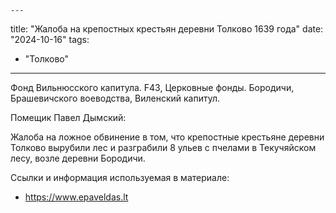     ---
title: "Жалоба на крепостных крестьян деревни Толково 1639 года"
date: "2024-10-16"
tags:
  - "Толково"
---

Фонд Вильнюсского капитула. F43, Церковные фонды. Бородичи, Брашевичского воеводства, Виленский капитул.

Помещик Павел Дымский:

Жалоба на ложное обвинение в том, что крепостные крестьяне деревни Толково вырубили лес и разграбили 8 ульев с пчелами в Текучяйском лесу, возле деревни Бородичи.



Ссылки и информация используемая в материале:

- https://www.epaveldas.lt

